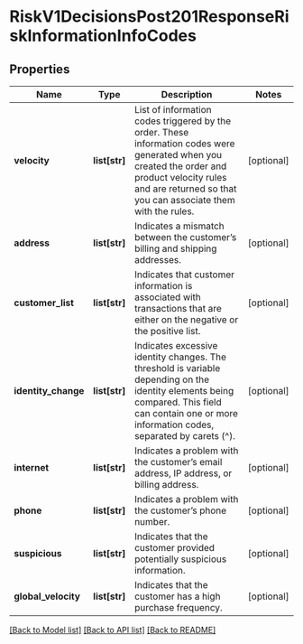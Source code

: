 # RiskV1DecisionsPost201ResponseRiskInformationInfoCodes

## Properties
Name | Type | Description | Notes
------------ | ------------- | ------------- | -------------
**velocity** | **list[str]** | List of information codes triggered by the order. These information codes were generated when you created the order and product velocity rules and are returned so that you can associate them with the rules.  | [optional] 
**address** | **list[str]** | Indicates a mismatch between the customer’s billing and shipping addresses. | [optional] 
**customer_list** | **list[str]** | Indicates that customer information is associated with transactions that are either on the negative or the positive list.  | [optional] 
**identity_change** | **list[str]** | Indicates excessive identity changes. The threshold is variable depending on the identity elements being compared. This field can contain one or more information codes, separated by carets (^).  | [optional] 
**internet** | **list[str]** | Indicates a problem with the customer’s email address, IP address, or billing address. | [optional] 
**phone** | **list[str]** | Indicates a problem with the customer’s phone number. | [optional] 
**suspicious** | **list[str]** | Indicates that the customer provided potentially suspicious information. | [optional] 
**global_velocity** | **list[str]** | Indicates that the customer has a high purchase frequency. | [optional] 

[[Back to Model list]](../README.md#documentation-for-models) [[Back to API list]](../README.md#documentation-for-api-endpoints) [[Back to README]](../README.md)


